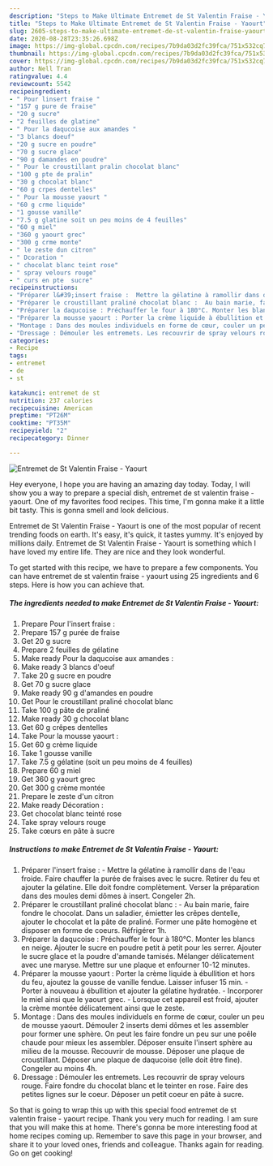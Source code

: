 ```yaml
---
description: "Steps to Make Ultimate Entremet de St Valentin Fraise - Yaourt"
title: "Steps to Make Ultimate Entremet de St Valentin Fraise - Yaourt"
slug: 2605-steps-to-make-ultimate-entremet-de-st-valentin-fraise-yaourt
date: 2020-08-28T23:35:26.698Z
image: https://img-global.cpcdn.com/recipes/7b9da03d2fc39fca/751x532cq70/entremet-de-st-valentin-fraise-yaourt-photo-principale-de-la-recette.jpg
thumbnail: https://img-global.cpcdn.com/recipes/7b9da03d2fc39fca/751x532cq70/entremet-de-st-valentin-fraise-yaourt-photo-principale-de-la-recette.jpg
cover: https://img-global.cpcdn.com/recipes/7b9da03d2fc39fca/751x532cq70/entremet-de-st-valentin-fraise-yaourt-photo-principale-de-la-recette.jpg
author: Nell Tran
ratingvalue: 4.4
reviewcount: 5542
recipeingredient:
- " Pour linsert fraise "
- "157 g pure de fraise"
- "20 g sucre"
- "2 feuilles de glatine"
- " Pour la daqucoise aux amandes "
- "3 blancs doeuf"
- "20 g sucre en poudre"
- "70 g sucre glace"
- "90 g damandes en poudre"
- " Pour le croustillant pralin chocolat blanc"
- "100 g pte de pralin"
- "30 g chocolat blanc"
- "60 g crpes dentelles"
- " Pour la mousse yaourt "
- "60 g crme liquide"
- "1 gousse vanille"
- "7.5 g glatine soit un peu moins de 4 feuilles"
- "60 g miel"
- "360 g yaourt grec"
- "300 g crme monte"
- " le zeste dun citron"
- " Dcoration "
- " chocolat blanc teint rose"
- " spray velours rouge"
- " curs en pte  sucre"
recipeinstructions:
- "Préparer l&#39;insert fraise :  Mettre la gélatine à ramollir dans de l&#39;eau froide. Faire chauffer la purée de fraises avec le sucre. Retirer du feu et ajouter la gélatine. Elle doit fondre complètement. Verser la préparation dans des moules demi dômes à insert. Congeler 2h."
- "Préparer le croustillant praliné chocolat blanc :  Au bain marie, faire fondre le chocolat. Dans un saladier, émietter les crêpes dentelle, ajouter le chocolat et la pâte de praliné. Former une pâte homogène et disposer en forme de coeurs. Réfrigérer 1h."
- "Préparer la daqucoise : Préchauffer le four à 180°C. Monter les blancs en neige. Ajouter le sucre en poudre petit à petit pour les serrer. Ajouter le sucre glace et la poudre d&#39;amande tamisés. Mélanger délicatement avec une maryse. Mettre sur une plaque et enfourner 10-12 minutes."
- "Préparer la mousse yaourt : Porter la crème liquide à ébullition et hors du feu, ajoutez la gousse de vanille fendue. Laisser infuser 15 min. Porter à nouveau à ébullition et ajouter la gélatine hydratée. Incorporer le miel ainsi que le yaourt grec. Lorsque cet appareil est froid, ajouter la crème montée délicatement ainsi que le zeste."
- "Montage : Dans des moules individuels en forme de cœur, couler un peu de mousse yaourt. Démouler 2 inserts demi dômes et les assembler pour former une sphère. On peut les faire fondre un peu sur une poêle chaude pour mieux les assembler. Déposer ensuite l&#39;insert sphère au milieu de la mousse. Recouvrir de mousse. Déposer une plaque de croustillant. Déposer une plaque de daqucoise (elle doit être fine). Congeler au moins 4h."
- "Dressage : Démouler les entremets. Les recouvrir de spray velours rouge. Faire fondre du chocolat blanc et le teinter en rose. Faire des petites lignes sur le coeur. Déposer un petit coeur en pâte à sucre."
categories:
- Recipe
tags:
- entremet
- de
- st

katakunci: entremet de st 
nutrition: 237 calories
recipecuisine: American
preptime: "PT26M"
cooktime: "PT35M"
recipeyield: "2"
recipecategory: Dinner

---
```



![Entremet de St Valentin Fraise - Yaourt](https://img-global.cpcdn.com/recipes/7b9da03d2fc39fca/751x532cq70/entremet-de-st-valentin-fraise-yaourt-photo-principale-de-la-recette.jpg)

Hey everyone, I hope you are having an amazing day today. Today, I will show you a way to prepare a special dish, entremet de st valentin fraise - yaourt. One of my favorites food recipes. This time, I'm gonna make it a little bit tasty. This is gonna smell and look delicious.

Entremet de St Valentin Fraise - Yaourt is one of the most popular of recent trending foods on earth. It's easy, it's quick, it tastes yummy. It's enjoyed by millions daily. Entremet de St Valentin Fraise - Yaourt is something which I have loved my entire life. They are nice and they look wonderful.




To get started with this recipe, we have to prepare a few components. You can have entremet de st valentin fraise - yaourt using 25 ingredients and 6 steps. Here is how you can achieve that.

<!--inarticleads1-->

##### The ingredients needed to make Entremet de St Valentin Fraise - Yaourt:

1. Prepare  Pour l&#39;insert fraise :
1. Prepare 157 g purée de fraise
1. Get 20 g sucre
1. Prepare 2 feuilles de gélatine
1. Make ready  Pour la daqucoise aux amandes :
1. Make ready 3 blancs d&#39;oeuf
1. Take 20 g sucre en poudre
1. Get 70 g sucre glace
1. Make ready 90 g d&#39;amandes en poudre
1. Get  Pour le croustillant praliné chocolat blanc
1. Take 100 g pâte de praliné
1. Make ready 30 g chocolat blanc
1. Get 60 g crêpes dentelles
1. Take  Pour la mousse yaourt :
1. Get 60 g crème liquide
1. Take 1 gousse vanille
1. Take 7.5 g gélatine (soit un peu moins de 4 feuilles)
1. Prepare 60 g miel
1. Get 360 g yaourt grec
1. Get 300 g crème montée
1. Prepare  le zeste d&#39;un citron
1. Make ready  Décoration :
1. Get  chocolat blanc teinté rose
1. Take  spray velours rouge
1. Take  cœurs en pâte à sucre




<!--inarticleads2-->

##### Instructions to make Entremet de St Valentin Fraise - Yaourt:

1. Préparer l&#39;insert fraise :  - Mettre la gélatine à ramollir dans de l&#39;eau froide. Faire chauffer la purée de fraises avec le sucre. Retirer du feu et ajouter la gélatine. Elle doit fondre complètement. Verser la préparation dans des moules demi dômes à insert. Congeler 2h.
1. Préparer le croustillant praliné chocolat blanc :  - Au bain marie, faire fondre le chocolat. Dans un saladier, émietter les crêpes dentelle, ajouter le chocolat et la pâte de praliné. Former une pâte homogène et disposer en forme de coeurs. Réfrigérer 1h.
1. Préparer la daqucoise : Préchauffer le four à 180°C. Monter les blancs en neige. Ajouter le sucre en poudre petit à petit pour les serrer. Ajouter le sucre glace et la poudre d&#39;amande tamisés. Mélanger délicatement avec une maryse. Mettre sur une plaque et enfourner 10-12 minutes.
1. Préparer la mousse yaourt : Porter la crème liquide à ébullition et hors du feu, ajoutez la gousse de vanille fendue. Laisser infuser 15 min. - Porter à nouveau à ébullition et ajouter la gélatine hydratée. - Incorporer le miel ainsi que le yaourt grec. - Lorsque cet appareil est froid, ajouter la crème montée délicatement ainsi que le zeste.
1. Montage : Dans des moules individuels en forme de cœur, couler un peu de mousse yaourt. Démouler 2 inserts demi dômes et les assembler pour former une sphère. On peut les faire fondre un peu sur une poêle chaude pour mieux les assembler. Déposer ensuite l&#39;insert sphère au milieu de la mousse. Recouvrir de mousse. Déposer une plaque de croustillant. Déposer une plaque de daqucoise (elle doit être fine). Congeler au moins 4h.
1. Dressage : Démouler les entremets. Les recouvrir de spray velours rouge. Faire fondre du chocolat blanc et le teinter en rose. Faire des petites lignes sur le coeur. Déposer un petit coeur en pâte à sucre.




So that is going to wrap this up with this special food entremet de st valentin fraise - yaourt recipe. Thank you very much for reading. I am sure that you will make this at home. There's gonna be more interesting food at home recipes coming up. Remember to save this page in your browser, and share it to your loved ones, friends and colleague. Thanks again for reading. Go on get cooking!
